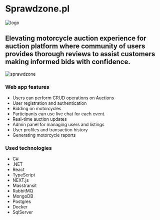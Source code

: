 <h1>Sprawdzone.pl</h1>

![logo](https://github.com/MaciejTrebacz/sprawdzoneNew/assets/106514256/d73ac931-e95f-4125-afc8-dbc33013179a)


<h2>Elevating motorcycle auction experience for auction platform where community of users
provides thorough reviews to assist customers making informed bids with confidence.</h2>

![sprawdzone](https://github.com/MaciejTrebacz/sprawdzoneNew/assets/106514256/8f1203ad-8cf3-4ac3-8b69-ddcbc6a54473)



<h3> Web app features </h3>
<ul>
<li>Users can perform CRUD operations on Auctions</li>
<li>User registration and authentication</li>
<li>Bidding on motorcycles</li>
<li>Participants can use live chat for each event.</li>
<li>Real-time auction updates</li>
<li>Admin panel for managing users and listings</li>
<li>User profiles and transaction history</li>
<li>Generating motorcycle raports</li>

</ul>

<h3> Used technologies </h3>
<ul>
<li>C#</li>
<li>.NET</li>
<li>React</li>
<li>TypeScript</li>
<li>NEXT.js</li>
<li>Masstransit</li>
<li>RabbitMQ</li>
<li>MongoDB</li>
<li>Postgres</li>
<li>Docker</li>
<li>SqlServer</li>

</ul>
<br><br>

